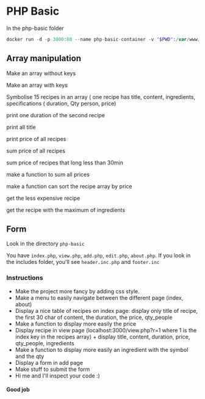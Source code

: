 # PHP Basic

In the php-basic folder

```php
docker run -d -p 3000:80 --name php-basic-container -v "$PWD":/var/www/html php:7.0-apache
```

## Array manipulation

Make an array without keys

Make an array with keys

Symbolise 15 recipes in an array ( one recipe has title, content, ingredients, specifications ( duration, Qty person, price)

print one duration of the second recipe

print all title

print price of all recipes

sum price of all recipes

sum price of recipes that long less than 30min

make a function to sum all prices

make a function can sort the recipe array by price

get the less expensive recipe

get the recipe with the maximum of ingredients

## Form

Look in the directory ```php-basic```

You have ```index.php```, ```view.php```, ```add.php```, ```edit.php```, ```about.php```.
If you look in the includes folder, you'll see ```header.inc.php``` and ```footer.inc```

### Instructions

* Make the project more fancy by adding css style.
* Make a menu to easily navigate between the different page (index, about)
* Display a nice table of recipes on index page: display only title of recipe, the first 30 char of content, the duration, the price, qty_people
* Make a function to display more easily the price
* Display recipe in view page (localhost:3000/view.php?r=1 where 1 is the index key in the recipes array) + display title, content, duration, price, qty_people, ingredients
* Make a function to display more easily an ingredient with the symbol and the qty
* Display a form in add page
* Make stuff to submit the form
* Hi me and I'll inspect your code :)

#### Good job
